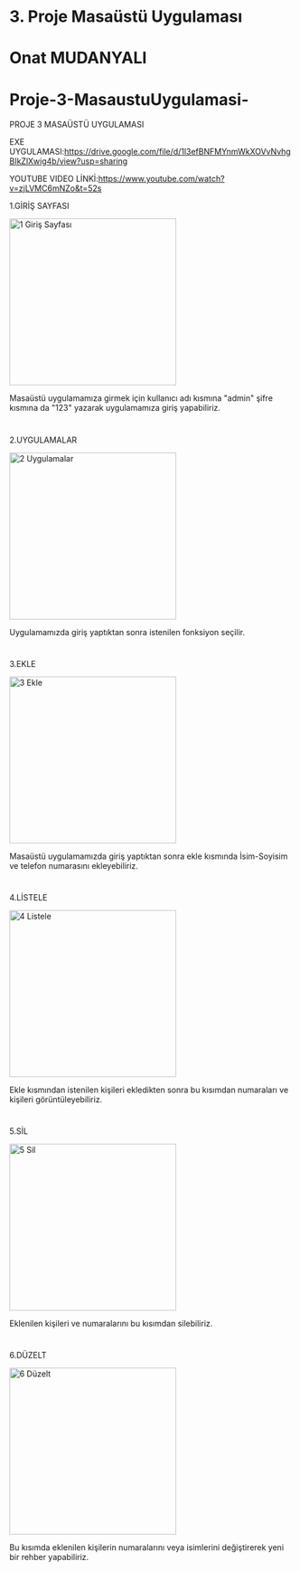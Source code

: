 # 3. Proje Masaüstü Uygulaması
# Onat MUDANYALI
# Proje-3-MasaustuUygulamasi-

PROJE 3 MASAÜSTÜ UYGULAMASI


EXE UYGULAMASI:https://drive.google.com/file/d/1l3efBNFMYnmWkXOVvNvhgBIkZlXwig4b/view?usp=sharing


YOUTUBE VIDEO LİNKİ:https://www.youtube.com/watch?v=zjLVMC6mNZo&t=52s


1.GİRİŞ SAYFASI

<img width="295" alt="1 Giriş Sayfası" src="https://github.com/OnatMudanyali/Proje-3-MasaustuUygulamasi/assets/161920999/38ea52d3-2f83-492a-8dd7-807e23020e0d">

Masaüstü uygulamamıza girmek için kullanıcı adı kısmına "admin" şifre kısmına da "123" yazarak uygulamamıza giriş yapabiliriz.


<h1></h1>



2.UYGULAMALAR

<img width="295" alt="2 Uygulamalar" src="https://github.com/OnatMudanyali/Proje-3-MasaustuUygulamasi/assets/161920999/cbe7352e-f3c0-4809-9b6b-1dc6a7f5f82a">

Uygulamamızda giriş yaptıktan sonra istenilen fonksiyon seçilir.



<h1></h1>




3.EKLE

<img width="295" alt="3 Ekle" src="https://github.com/OnatMudanyali/Proje-3-MasaustuUygulamasi/assets/161920999/ea43df4b-a071-435a-aa6f-e8d998db0367">

Masaüstü uygulamamızda giriş yaptıktan sonra ekle kısmında İsim-Soyisim ve telefon numarasını ekleyebiliriz.


<h1></h1>




4.LİSTELE

<img width="295" alt="4 Listele" src="https://github.com/OnatMudanyali/Proje-3-MasaustuUygulamasi/assets/161920999/1543b401-8976-431b-897b-b2c24e832fa2">

Ekle kısmından istenilen kişileri ekledikten sonra bu kısımdan numaraları ve kişileri görüntüleyebiliriz.



<h1></h1>




5.SİL

<img width="295" alt="5 Sil" src="https://github.com/OnatMudanyali/Proje-3-MasaustuUygulamasi/assets/161920999/2fccbd84-8ffe-40af-9656-aad4768a75af">

Eklenilen kişileri ve numaralarını bu kısımdan silebiliriz.



<h1></h1>





6.DÜZELT

<img width="295" alt="6 Düzelt" src="https://github.com/OnatMudanyali/Proje-3-MasaustuUygulamasi/assets/161920999/4e43b5d0-4658-4fe9-955f-d78de09161b0">

Bu kısımda eklenilen kişilerin numaralarını veya isimlerini değiştirerek yeni bir rehber yapabiliriz.



<h1></h1>


